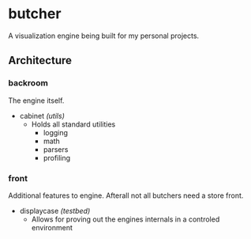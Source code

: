 # butcher
A visualization engine being built for my personal projects.

## Architecture

### backroom
The engine itself.

- cabinet *(utils)*
  - Holds all standard utilities
    - logging
    - math
    - parsers
    - profiling

### front
Additional features to engine. Afterall not all butchers need a store front.

- displaycase *(testbed)*
  - Allows for proving out the engines internals in a controled environment
